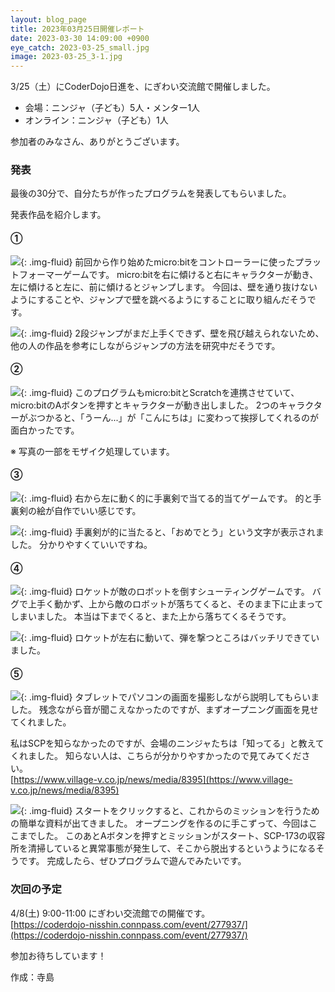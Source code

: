 ```yaml
---
layout: blog_page
title: 2023年03月25日開催レポート
date: 2023-03-30 14:09:00 +0900
eye_catch: 2023-03-25_small.jpg
image: 2023-03-25_3-1.jpg
---
```


3/25（土）にCoderDojo日進を、にぎわい交流館で開催しました。

* 会場：ニンジャ（子ども）5人・メンター1人
* オンライン：ニンジャ（子ども）1人

参加者のみなさん、ありがとうございます。

### 発表
最後の30分で、自分たちが作ったプログラムを発表してもらいました。

発表作品を紹介します。

#### &#9312;
![](/assets/img/2023-03-25_1-1.jpg){: .img-fluid}
前回から作り始めたmicro:bitをコントローラーに使ったプラットフォーマーゲームです。
micro:bitを右に傾けると右にキャラクターが動き、左に傾けると左に、前に傾けるとジャンプします。
今回は、壁を通り抜けないようにすることや、ジャンプで壁を跳べるようにすることに取り組んだそうです。

![](/assets/img/2023-03-25_1-2.jpg){: .img-fluid}
2段ジャンプがまだ上手くできず、壁を飛び越えられないため、他の人の作品を参考にしながらジャンプの方法を研究中だそうです。

#### &#9313;

![](/assets/img/2023-03-25_2-1.jpg){: .img-fluid}
このプログラムもmicro:bitとScratchを連携させていて、micro:bitのAボタンを押すとキャラクターが動き出しました。
2つのキャラクターがぶつかると、「うーん...」が「こんにちは」に変わって挨拶してくれるのが面白かったです。

※ 写真の一部をモザイク処理しています。

#### &#9314;

![](/assets/img/2023-03-25_3-1.jpg){: .img-fluid}
右から左に動く的に手裏剣で当てる的当てゲームです。
的と手裏剣の絵が自作でいい感じです。

![](/assets/img/2023-03-25_3-2.jpg){: .img-fluid}
手裏剣が的に当たると、「おめでとう」という文字が表示されました。
分かりやすくていいですね。

#### &#9315;

![](/assets/img/2023-03-25_4-1.jpg){: .img-fluid}
ロケットが敵のロボットを倒すシューティングゲームです。
バグで上手く動かず、上から敵のロボットが落ちてくると、そのまま下に止まってしまいました。
本当は下までくると、また上から落ちてくるそうです。

![](/assets/img/2023-03-25_4-2.jpg){: .img-fluid}
ロケットが左右に動いて、弾を撃つところはバッチリできていました。

#### &#9316;

![](/assets/img/2023-03-25_5-1.jpg){: .img-fluid}
タブレットでパソコンの画面を撮影しながら説明してもらいました。
残念ながら音が聞こえなかったのですが、まずオープニング画面を見せてくれました。

私はSCPを知らなかったのですが、会場のニンジャたちは「知ってる」と教えてくれました。
知らない人は、こちらが分かりやすかったので見てみてください。  
[https://www.village-v.co.jp/news/media/8395](https://www.village-v.co.jp/news/media/8395)


![](/assets/img/2023-03-25_5-2.jpg){: .img-fluid}
スタートをクリックすると、これからのミッションを行うための簡単な資料が出てきました。
オープニングを作るのに手こずって、今回はここまでした。
このあとAボタンを押すとミッションがスタート、SCP-173の収容所を清掃していると異常事態が発生して、そこから脱出するというようになるそうです。
完成したら、ぜひプログラムで遊んでみたいです。

### 次回の予定
4/8(土) 9:00-11:00 にぎわい交流館での開催です。<br/>
[https://coderdojo-nisshin.connpass.com/event/277937/](https://coderdojo-nisshin.connpass.com/event/277937/)

参加お待ちしています！

作成：寺島

